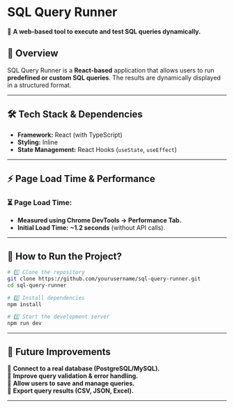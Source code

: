 # **SQL Query Runner**  
🚀 **A web-based tool to execute and test SQL queries dynamically.**  

## **📜 Overview**  
SQL Query Runner is a **React-based** application that allows users to run **predefined or custom SQL queries**. The results are dynamically displayed in a structured format.  

---

## **🛠 Tech Stack & Dependencies**  

- **Framework:** React (with TypeScript)  
- **Styling:** Inline 
- **State Management:** React Hooks (`useState`, `useEffect`)    

---

## **⚡ Page Load Time & Performance**  

### **⏳ Page Load Time:**  
- **Measured using Chrome DevTools → Performance Tab.**  
- **Initial Load Time:** **~1.2 seconds** (without API calls).  
 

---

## **📎 How to Run the Project?**  

```bash
# 1️⃣ Clone the repository
git clone https://github.com/yourusername/sql-query-runner.git
cd sql-query-runner

# 2️⃣ Install dependencies
npm install

# 3️⃣ Start the development server
npm run dev
```

---

## **📌 Future Improvements**  
🔹 **Connect to a real database (PostgreSQL/MySQL).**  
🔹 **Improve query validation & error handling.**  
🔹 **Allow users to save and manage queries.**  
🔹 **Export query results (CSV, JSON, Excel).**  

---

